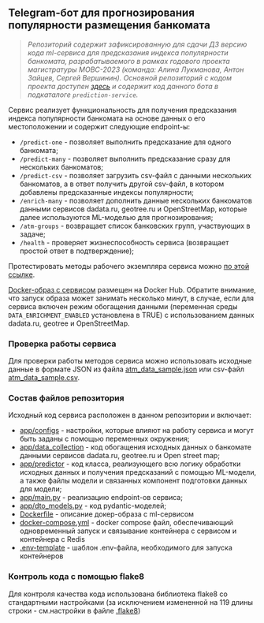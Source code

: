 ## Telegram-бот для прогнозирования популярности размещения банкомата
>_Репозиторий содержит зафиксированную для сдачи ДЗ версию кода ml-сервиса для предсказания индекса популярности
банкомата, разрабатываемого в рамках годового проекта магистратуры МОВС-2023 (команда: Алина Лукманова, Антон Зайцев,
Сергей Вершинин). Основной репозиторий с кодом проекта доступен [здесь](https://github.com/SeVlVershinin/atm-project/) и 
содержит код данного бота в подкаталоге ```prediction-service```._ 

Сервис реализует функциональность для получения предсказания индекса популярности банкомата на основе данных о его 
местоположении и содержит следующие endpoint-ы: 
 - ```/predict-one``` - позволяет выполнить предсказание для одного банкомата;
 - ```/predict-many``` - позволяет выполнить предсказание сразу для нескольких банкоматов;
 - ```/predict-csv``` - позволяет загрузить csv-файл с данными нескольких банкоматов, а в ответ получить другой
csv-файл, в котором добавлены предсказанные индексы популярности;
 - ```/enrich-many``` - позволяет дополнить данные нескольких банкоматов данными сервисов dadata.ru, geotree.ru и 
OpenStreetMap, которые далее используются ML-моделью для прогнозирования;
 - ```/atm-groups``` - возвращает список банковских групп, участвующих в задаче;
 - ```/health``` - проверяет жизнеспособность сервиса (возвращает простой ответ в подтверждение);

Протестировать методы рабочего экземпляра сервиса можно [по этой ссылке](http://94.139.242.35/docs).

[Docker-образ с сервисом](https://hub.docker.com/repository/docker/sevlvershinin/atm-project-api) размещен на 
Docker Hub. Обратите внимание, что запуск образа может занимать несколько минут, в случае, если для сервиса 
включен режим обогащения данными (переменная среды ```DATA_ENRICHMENT_ENABLED``` установлена в TRUE) с использованием 
данных dadata.ru, geotree и OpenStreetMap. 

### Проверка работы сервиса
Для проверки работы методов сервиса можно использовать исходные данные в формате JSON из файла 
[atm_data_sample.json](manual-testing/atm_data_sample.json) или csv-файл 
[atm_data_sample.csv](manual-testing/atm_data_sample.csv).

### Состав файлов репозитория 
Исходный код сервиса расположен в данном репозитории и включает:
- [app/configs](app/configs) - настройки, которые влияют на работу сервиса и могут быть заданы с помощью 
переменных окружения;
- [app/data_collection](app/data_collection) - код обогащения исходных данных о банкомате данными сервисов dadata.ru, geotree.ru и 
Open street map;
- [app/predictor](app/predictor) - код класса, реализующего всю логику обработки исходных данных и получения предсказаний 
с помощью ML-модели, а также файлы модели и связанных компонент подготовки данных для модели;
- [app/main.py](app/main.py) - реализацию endpoint-ов сервиса;
- [app/dto_models.py](app/dto_models.py) - код pydantic-моделей;
- [Dockerfile](Dockerfile) - описание докер-образа с ml-сервисом
- [docker-compose.yml](docker-compose.yml) - docker compose файл, обеспечивающий одновременный запуск и связывание контейнера с сервисом и 
контейнера с Redis
- [.env-template](.env-template) - шаблон .env-файла, необходимого для запуска контейнеров  

### Контроль кода с помощью flake8
Для контроля качества кода использована библиотека flake8 со стандартными настройками (за исключением измененной на 119
длины строки - см.настройки в файле [.flake8](.flake8)) 




